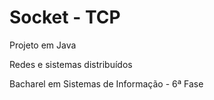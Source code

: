 Socket - TCP
=========

Projeto em Java

Redes e sistemas distribuídos

Bacharel em Sistemas de Informação - 6ª Fase
